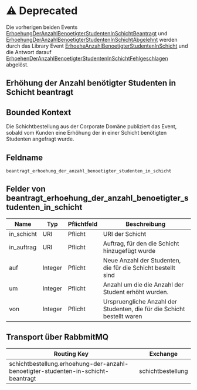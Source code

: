 # ⚠️ Deprecated

Die vorherigen beiden Events [ErhoehungDerAnzahlBenoetigterStudentenInSchichtBeantragt](README.md) und [ErhoehungDerAnzahlBenoetigterStudentenInSchichtAbgelehnt](../../../schichtplanung/events/erhoehung-der-anzahl-benoetigter-studenten-in-schicht-abgelehnt/README.md) werden durch das Library Event [ErhoeheAnzahlBenoetigterStudentenInSchicht](../../../schichtplanung/events/erhoehe-anzahl-benoetigter-studenten-in-schicht/README.md) und die Antwort darauf [ErhoehenDerAnzahlBenoetigterStudentenInSchichtFehlgeschlagen](../../../schichtplanung/events/erhoehen-der-anzahl-benoetigter-studenten-in-schicht-fehlgeschlagen/README.md) abgelöst.

## Erhöhung der Anzahl benötigter Studenten in Schicht beantragt

## Bounded Kontext

Die Schichtbestellung aus der Corporate Domäne publiziert das Event, sobald vom Kunden eine Erhöhung der in einer Schicht benötigten Studenten angefragt wurde.

## Feldname

`beantragt_erhoehung_der_anzahl_benoetigter_studenten_in_schicht`

## Felder von beantragt_erhoehung_der_anzahl_benoetigter_studenten_in_schicht

| Name       | Typ     | Pflichtfeld | Beschreibung                                                            |
| ---------- | ------- | ----------- | ----------------------------------------------------------------------- |
| in_schicht | URI     | Pflicht     | URI der Schicht                                                         |
| in_auftrag | URI     | Pflicht     | Auftrag, für den die Schicht hinzugefügt wurde                          |
| auf        | Integer | Pflicht     | Neue Anzahl der Studenten, die für die Schicht bestellt sind            |
| um         | Integer | Pflicht     | Anzahl um die die Anzahl der Student erhöht wurden.                     |
| von        | Integer | Pflicht     | Urspruengliche Anzahl der Studenten, die für die Schicht bestellt waren |

## Transport über RabbmitMQ

| Routing Key                                          | Exchange          |
| -----------------------------------------------------| ----------------- |
| schichtbestellung.erhoehung-der-anzahl-benoetigter-studenten-in-schicht-beantragt | schichtbestellung |
